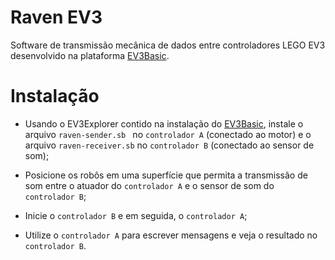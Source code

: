 # Raven EV3

Software de transmissão mecânica de dados entre controladores LEGO EV3 desenvolvido na plataforma [EV3Basic](https://sites.google.com/site/ev3basic/).

# Instalação

- Usando o EV3Explorer contido na instalação do [EV3Basic](https://sites.google.com/site/ev3basic/), instale o arquivo `raven-sender.sb ` no `controlador A` (conectado ao motor) e o arquivo `raven-receiver.sb` no `controlador B` (conectado ao sensor de som);

- Posicione os robôs em uma superfície que permita a transmissão de som entre o atuador do `controlador A` e o sensor de som do `controlador B`;

- Inicie o `controlador B` e em seguida, o `controlador A`;

- Utilize o `controlador A` para escrever mensagens e veja o resultado no `controlador B`.